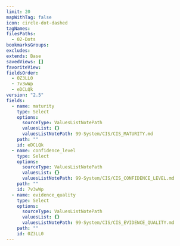 ```yaml
---
limit: 20
mapWithTag: false
icon: circle-dot-dashed
tagNames: 
filesPaths:
  - 02-Dots
bookmarksGroups: 
excludes: 
extends: Base
savedViews: []
favoriteView: 
fieldsOrder:
  - 0Z3LL0
  - 7v3wWp
  - eDCLQk
version: "2.5"
fields:
  - name: maturity
    type: Select
    options:
      sourceType: ValuesListNotePath
      valuesList: {}
      valuesListNotePath: 99-System/CIS/CIS_MATURITY.md
    path: ""
    id: eDCLQk
  - name: confidence_level
    type: Select
    options:
      sourceType: ValuesListNotePath
      valuesList: {}
      valuesListNotePath: 99-System/CIS/CIS_CONFIDENCE_LEVEL.md
    path: ""
    id: 7v3wWp
  - name: evidence_quality
    type: Select
    options:
      sourceType: ValuesListNotePath
      valuesList: {}
      valuesListNotePath: 99-System/CIS/CIS_EVIDENCE_QUALITY.md
    path: ""
    id: 0Z3LL0
---
```

